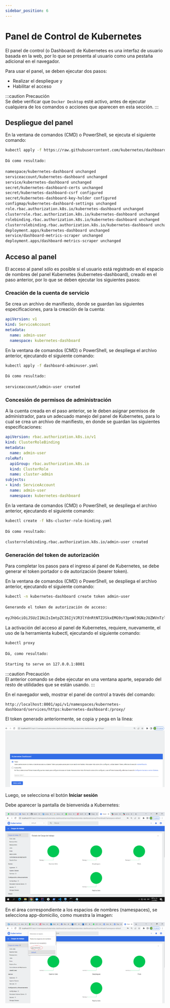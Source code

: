 ```yaml
---
sidebar_position: 6
---
```


# Panel de Control de Kubernetes

El panel de control (o Dashboard) de Kubernetes es una interfaz de usuario basada en la web, por lo que se presenta al usuario como una pestaña adicional en el navegador.  

Para usar el panel, se deben ejecutar dos pasos:  
- Realizar el despliegue y 
- Habilitar el acceso  
  

:::caution Precaución  
Se debe verificar que `Docker Desktop` esté activo, antes de ejecutar cualquiera de los comandos o acciones que aparecen en esta sección. 
:::

## Despliegue del panel

En la ventana de comandos (CMD) o PowerShell, se ejecuta el siguiente comando:

```bash title="Despliegue del panel"  
kubectl apply -f https://raw.githubusercontent.com/kubernetes/dashboard/v2.7.0/aio/deploy/recommended.yaml

Dá como resultado:

namespace/kubernetes-dashboard unchanged
serviceaccount/kubernetes-dashboard unchanged
service/kubernetes-dashboard unchanged
secret/kubernetes-dashboard-certs unchanged
secret/kubernetes-dashboard-csrf configured
secret/kubernetes-dashboard-key-holder configured
configmap/kubernetes-dashboard-settings unchanged
role.rbac.authorization.k8s.io/kubernetes-dashboard unchanged
clusterrole.rbac.authorization.k8s.io/kubernetes-dashboard unchanged
rolebinding.rbac.authorization.k8s.io/kubernetes-dashboard unchanged
clusterrolebinding.rbac.authorization.k8s.io/kubernetes-dashboard unchanged
deployment.apps/kubernetes-dashboard unchanged
service/dashboard-metrics-scraper unchanged
deployment.apps/dashboard-metrics-scraper unchanged

```
## Acceso al panel

El acceso al panel sólo es posible si el usuario está registrado en el espacio de nombres del panel Kubernetes (kubernetes-dashboard), creado en el paso anterior, por lo que se deben ejecutar los siguientes pasos:

### Creación de la cuenta de servicio
Se crea un archivo de manifiesto, donde se guardan las siguientes especificaciones, para la creación de la cuenta:  

```yaml title="dashboard-adminuser.yaml"
apiVersion: v1
kind: ServiceAccount
metadata:
  name: admin-user
  namespace: kubernetes-dashboard  
```  

En la ventana de comandos (CMD) o PowerShell, se despliega el archivo anterior, ejecutando el siguiente comando:

```bash
kubectl apply -f dashboard-adminuser.yaml  

Dá como resultado:

serviceaccount/admin-user created  
```  

### Concesión de permisos de administración  
A la cuenta creada en el paso anterior, se le deben asignar permisos de administrador, para un adecuado manejo del panel de Kubernetes, para lo cual se crea un archivo de manifiesto, en donde se guardan las siguientes especificaciones:

```yaml title="k8s-cluster-role-binding.yaml"
apiVersion: rbac.authorization.k8s.io/v1
kind: ClusterRoleBinding
metadata:
  name: admin-user
roleRef:
  apiGroup: rbac.authorization.k8s.io
  kind: ClusterRole
  name: cluster-admin
subjects:
- kind: ServiceAccount
  name: admin-user
  namespace: kubernetes-dashboard  
```  


En la ventana de comandos (CMD) o PowerShell, se despliega el archivo anterior, ejecutando el siguiente comando:  

```bash
kubectl create -f k8s-cluster-role-binding.yaml  

Dá como resultado:

clusterrolebinding.rbac.authorization.k8s.io/admin-user created
``` 

### Generación del token de autorización
Para completar los pasos para el ingreso al panel de Kubernetes, se debe generar el token portador o de autorización (bearer token).

En la ventana de comandos (CMD) o PowerShell, se despliega el archivo anterior, ejecutando el siguiente comando:

```bash 
kubectl -n kubernetes-dashboard create token admin-user  
 
Generando el token de autorización de acceso:

eyJhbGciOiJSUzI1NiIsImtpZCI6IjVJR3lYdnRtNTZJSkxEMG9sY3pmWl9GNzJUZWVnTzlOSnZkOUx1VF90YTAifQ.eyJhdWQiOlsiaHR0cHM6Ly9rdWJlcm5ldGVzLmRlZmF1bHQuc3ZjLmNsdXN0ZXIubG9jYWwiXSwiZXhwIjoxNjg0OTY1MTM0LCJpYXQiOjE2ODQ5NjE1MzQsImlzcyI6Imh0dHBzOi8va3ViZXJuZXRlcy5kZWZhdWx0LnN2Yy5jbHVzdGVyLmxvY2FsIiwia3ViZXJuZXRlcy5pbyI6eyJuYW1lc3BhY2UiOiJrdWJlcm5ldGVzLWRhc2hib2FyZCIsInNlcnZpY2VhY2NvdW50Ijp7Im5hbWUiOiJhZG1pbi11c2VyIiwidWlkIjoiZjU0MmM3OTgtY2M0Yi00ZWMwLTg5MzItNGIxZmQ3ZmM4ZWQxIn19LCJuYmYiOjE2ODQ5NjE1MzQsInN1YiI6InN5c3RlbTpzZXJ2aWNlYWNjb3VudDprdWJlcm5ldGVzLWRhc2hib2FyZDphZG1pbi11c2VyIn0.mi7Nff5bmA2SzDLjlKhg0j40Ul7UqvIXgyVucwW1ZT6xu-3bYgWvJvDH0lUPA8G2aAHxf61N6oC2L4mHKJ26jHS-mCgeDmtdloC24FfMrolxmwBDRV9c0HcoKKVRP04O8b_QW1E6JY2IgEWGLYcIkhkhyZtArAlDU5eU-7K8chQJGv7tgjf-KH9KuLCx5UCwsa4xRwUkjWwA9inUZSyChX7iJrJBQIcVGvb2J-Qk8dD9Ol48-gxwncKwHQwDEjj8qr90S_8pfwD33hd3ghz-7gObT36eaFYHjikGzZDHOSXWrsWyawGjS7--Z_Tk6L78xK3k4UJFic0cE8e75K6lCQ
```  

La activación del acceso al panel de Kubernetes, requiere, nuevamente, el uso de la herramienta kubectl, ejecutando el siguiente comando:  

```bash
kubectl proxy

Dá, como resultado:

Starting to serve on 127.0.0.1:8001
```  

:::caution Precaución  
El anterior comando se debe ejecutar en una ventana aparte, separado del resto de utilidades que se están usando. 
:::


En el navegador web, mostrar el panel de control a través del comando:

```
http://localhost:8001/api/v1/namespaces/kubernetes-dashboard/services/https:kubernetes-dashboard:/proxy/
```
El token generado anteriormente, se copia y pega en la línea:


![Dashboard de Kubernetes](/img/Panel-de-control-de-Kubernetes.png)

Luego, se selecciona el botón **Iniciar sesión**

Debe aparecer la pantalla de bienvenida a Kubernetes:

![Dashboard de Kubernetes](/img/Kubernetes-default.png)

En el área correspondiente a los espacios de nombres (namespaces), se selecciona app-domicilio, como muestra
la imagen:

![Espacio-de-nombres](/img/Espacio-de-nombres.png)
